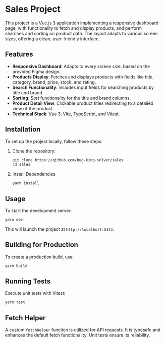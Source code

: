 # Sales Project

This project is a Vue.js 3 application implementing a responsive dashboard page, with functionality to fetch and display products, and perform searches and sorting on product data. The layout adapts to various screen sizes, offering a clean, user-friendly interface.

## Features

- **Responsive Dashboard**: Adapts to every screen size, based on the provided Figma design.
- **Products Display**: Fetches and displays products with fields like title, category, brand, price, stock, and rating.
- **Search Functionality**: Includes input fields for searching products by title and brand.
- **Sorting**: Sort functionality for the title and brand columns.
- **Product Detail View**: Clickable product titles redirecting to a detailed view of the product.
- **Technical Stack**: Vue 3, Vite, TypeScript, and Vitest.

## Installation

To set up the project locally, follow these steps:

1. Clone the repository:

   ```bash
   git clone https://github.com/bug-king-solver/sales
   cd sales
   ```

2. Install Dependencies
   ```bash
   yarn install
   ```

## Usage

To start the development server:

```bash
yarn dev
```

This will launch the project at `http://localhost:5173`.

## Building for Production

To create a production build, use:

```bash
yarn build
```

## Running Tests

Execute unit tests with Vitest:

```bash
yarn test
```

## Fetch Helper

A custom `fetchHelper` function is utilized for API requests. It is typesafe and enhances the default fetch functionality. Unit tests ensure its reliability.
